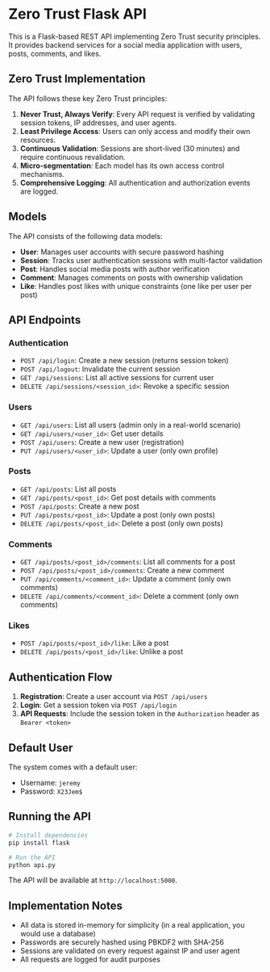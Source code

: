 # Zero Trust Flask API

This is a Flask-based REST API implementing Zero Trust security principles. It provides backend services for a social media application with users, posts, comments, and likes.

## Zero Trust Implementation

The API follows these key Zero Trust principles:

1. **Never Trust, Always Verify**: Every API request is verified by validating session tokens, IP addresses, and user agents.
2. **Least Privilege Access**: Users can only access and modify their own resources.
3. **Continuous Validation**: Sessions are short-lived (30 minutes) and require continuous revalidation.
4. **Micro-segmentation**: Each model has its own access control mechanisms.
5. **Comprehensive Logging**: All authentication and authorization events are logged.

## Models

The API consists of the following data models:

- **User**: Manages user accounts with secure password hashing
- **Session**: Tracks user authentication sessions with multi-factor validation
- **Post**: Handles social media posts with author verification
- **Comment**: Manages comments on posts with ownership validation
- **Like**: Handles post likes with unique constraints (one like per user per post)

## API Endpoints

### Authentication

- `POST /api/login`: Create a new session (returns session token)
- `POST /api/logout`: Invalidate the current session
- `GET /api/sessions`: List all active sessions for current user
- `DELETE /api/sessions/<session_id>`: Revoke a specific session

### Users

- `GET /api/users`: List all users (admin only in a real-world scenario)
- `GET /api/users/<user_id>`: Get user details
- `POST /api/users`: Create a new user (registration)
- `PUT /api/users/<user_id>`: Update a user (only own profile)

### Posts

- `GET /api/posts`: List all posts
- `GET /api/posts/<post_id>`: Get post details with comments
- `POST /api/posts`: Create a new post
- `PUT /api/posts/<post_id>`: Update a post (only own posts)
- `DELETE /api/posts/<post_id>`: Delete a post (only own posts)

### Comments

- `GET /api/posts/<post_id>/comments`: List all comments for a post
- `POST /api/posts/<post_id>/comments`: Create a new comment
- `PUT /api/comments/<comment_id>`: Update a comment (only own comments)
- `DELETE /api/comments/<comment_id>`: Delete a comment (only own comments)

### Likes

- `POST /api/posts/<post_id>/like`: Like a post
- `DELETE /api/posts/<post_id>/like`: Unlike a post

## Authentication Flow

1. **Registration**: Create a user account via `POST /api/users`
2. **Login**: Get a session token via `POST /api/login`
3. **API Requests**: Include the session token in the `Authorization` header as `Bearer <token>`

## Default User

The system comes with a default user:
- Username: `jeremy`
- Password: `X23Jem$`

## Running the API

```bash
# Install dependencies
pip install flask

# Run the API
python api.py
```

The API will be available at `http://localhost:5000`.

## Implementation Notes

- All data is stored in-memory for simplicity (in a real application, you would use a database)
- Passwords are securely hashed using PBKDF2 with SHA-256
- Sessions are validated on every request against IP and user agent
- All requests are logged for audit purposes